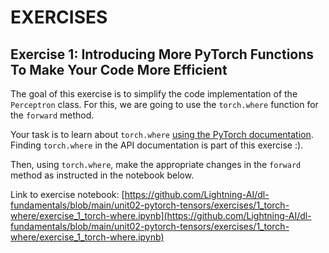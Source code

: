 # EXERCISES

## Exercise 1: Introducing More PyTorch Functions To Make Your Code More Efficient



The goal of this exercise is to simplify the code implementation
of the `Perceptron` class. For this, we are going to use the `torch.where` function for the `forward` method.

Your task is to learn about `torch.where` [using the PyTorch documentation](https://pytorch.org/docs/stable/). Finding `torch.where` in the API documentation is part of this exercise :).

Then, using `torch.where`, make the appropriate changes in the `forward` method as instructed in the notebook below.



Link to exercise notebook: [https://github.com/Lightning-AI/dl-fundamentals/blob/main/unit02-pytorch-tensors/exercises/1_torch-where/exercise_1_torch-where.ipynb](https://github.com/Lightning-AI/dl-fundamentals/blob/main/unit02-pytorch-tensors/exercises/1_torch-where/exercise_1_torch-where.ipynb)
